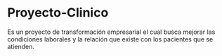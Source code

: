 # Proyecto-Clinico
Es un proyecto de transformación empresarial el cual busca mejorar las condiciones laborales y la relación que existe con los pacientes que se atienden.
